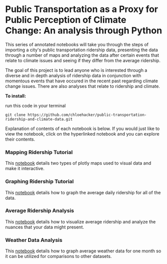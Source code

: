 # Public Transportation as a Proxy for Public Perception of Climate Change: An analysis through Python

This series of annotated notebooks will take you through the steps of importing a city's public transportation ridership data, presenting the data through a number of maps and analyzing the data after certain events that relate to climate issues and seeing if they differ from the average ridership.

The goal of this project is to lead anyone who is interested through a diverse and in depth analysis of ridership data in conjunction with momentous events that have occured in the recent past regarding climate change issues. There are also analyses that relate to ridership and climate.

**To install:**

run this code in your terminal

```git clone https://github.com/chloehacker/public-transportation-ridership-and-climate-data.git ```

Explanation of contents of each notebook is below. If you would just like to view the notebook, click on the hyperlinked notebook and you can explore their contents.

### Mapping Ridership Tutorial

This [notebook](http://nbviewer.jupyter.org/github/chloehacker/public-transportation-ridership-and-climate-data/blob/master/notebooks/Mapping%20Ridership%20tutorial.ipynb) details two types of plotly maps used to visual data and make it interactive.

### Graphing Ridership Tutorial

This [notebook](https://nbviewer.jupyter.org/github/chloehacker/public-transportation-ridership-and-climate-data/blob/master/notebooks/Graphing%20ridership%20tutorial.ipynb) details how to graph the average daily ridership for all of the data.

### Average Ridership Analysis

This [notebook](https://nbviewer.jupyter.org/github/chloehacker/public-transportation-ridership-and-climate-data/blob/master/notebooks/Average%20Ridership%20Analysis.ipynb) details how to visualize average ridership and analyze the nuances that your data might present.

### Weather Data Analysis

This [notebook](https://nbviewer.jupyter.org/github/chloehacker/public-transportation-ridership-and-climate-data/blob/master/notebooks/Weather%20Data%20Analysis.ipynb) details how to graph average weather data for one month so it can be utilized for comparisons to other datasets.
